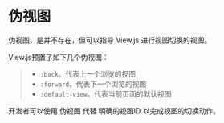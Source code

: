 # 伪视图

伪视图，是并不存在，但可以指导 View.js 进行视图切换的视图。

View.js预置了如下几个伪视图：

> * `:back`。代表上一个浏览的视图
> * `:forward`。代表下一个浏览的视图
> * `:default-view`。代表当前页面的默认视图

开发者可以使用 伪视图 代替 明确的视图ID 以完成视图的切换动作。

